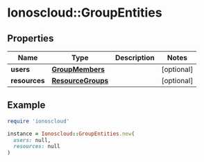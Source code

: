 # Ionoscloud::GroupEntities

## Properties

| Name | Type | Description | Notes |
| ---- | ---- | ----------- | ----- |
| **users** | [**GroupMembers**](GroupMembers.md) |  | [optional] |
| **resources** | [**ResourceGroups**](ResourceGroups.md) |  | [optional] |

## Example

```ruby
require 'ionoscloud'

instance = Ionoscloud::GroupEntities.new(
  users: null,
  resources: null
)
```

